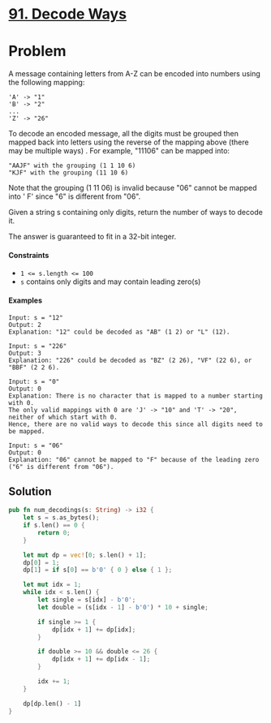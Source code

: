 # [91. Decode Ways](https://leetcode.com/problems/decode-ways/)

# Problem

A message containing letters from A-Z can be encoded into numbers using the
following mapping:

```
'A' -> "1"
'B' -> "2"
...
'Z' -> "26"
```

To decode an encoded message, all the digits must be grouped then mapped back
into letters using the reverse of the mapping above (there may be multiple ways)
. For example, "11106" can be mapped into:

```text
"AAJF" with the grouping (1 1 10 6)
"KJF" with the grouping (11 10 6)
```

Note that the grouping (1 11 06) is invalid because "06" cannot be mapped into '
F' since "6" is different from "06".

Given a string s containing only digits, return the number of ways to decode it.

The answer is guaranteed to fit in a 32-bit integer.

#### Constraints

* `1 <= s.length <= 100`
* `s` contains only digits and may contain leading zero(s)

#### Examples

```text
Input: s = "12"
Output: 2
Explanation: "12" could be decoded as "AB" (1 2) or "L" (12).
```

```text
Input: s = "226"
Output: 3
Explanation: "226" could be decoded as "BZ" (2 26), "VF" (22 6), or "BBF" (2 2 6).
```

```text
Input: s = "0"
Output: 0
Explanation: There is no character that is mapped to a number starting with 0.
The only valid mappings with 0 are 'J' -> "10" and 'T' -> "20", neither of which start with 0.
Hence, there are no valid ways to decode this since all digits need to be mapped.
```

```text
Input: s = "06"
Output: 0
Explanation: "06" cannot be mapped to "F" because of the leading zero ("6" is different from "06").
```

## Solution

```rust
pub fn num_decodings(s: String) -> i32 {
    let s = s.as_bytes();
    if s.len() == 0 {
        return 0;
    }

    let mut dp = vec![0; s.len() + 1];
    dp[0] = 1;
    dp[1] = if s[0] == b'0' { 0 } else { 1 };

    let mut idx = 1;
    while idx < s.len() {
        let single = s[idx] - b'0';
        let double = (s[idx - 1] - b'0') * 10 + single;

        if single >= 1 {
            dp[idx + 1] += dp[idx];
        }

        if double >= 10 && double <= 26 {
            dp[idx + 1] += dp[idx - 1];
        }

        idx += 1;
    }

    dp[dp.len() - 1]
}
```
